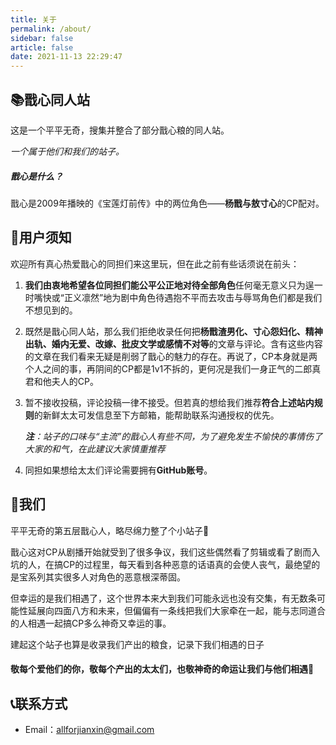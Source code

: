 ```yaml
---
title: 关于
permalink: /about/
sidebar: false
article: false
date: 2021-11-13 22:29:47
---
```


## 📚戬心同人站

这是一个平平无奇，搜集并整合了部分戬心粮的同人站。

*一个属于他们和我们的站子。*

##### 戬心是什么？

戬心是2009年播映的《宝莲灯前传》中的两位角色——**杨戬与敖寸心**的CP配对。

## 📜用户须知

欢迎所有真心热爱戬心的同担们来这里玩，但在此之前有些话须说在前头：

1. **我们由衷地希望各位同担们能公平公正地对待全部角色**任何毫无意义只为逞一时嘴快或“正义凛然”地为剧中角色待遇抱不平而去攻击与辱骂角色们都是我们不想见到的。

2. 既然是戬心同人站，那么我们拒绝收录任何把**杨戬渣男化、寸心怨妇化、精神出轨、婚内无爱、改嫁、批皮文学或感情不对等**的文章与评论。含有这些内容的文章在我们看来无疑是削弱了戬心的魅力的存在。再说了，CP本身就是两个人之间的事，再阴间的CP都是1v1不拆的，更何况是我们一身正气的二郎真君和他夫人的CP。

3. 暂不接收投稿，评论投稿一律不接受。但若真的想给我们推荐**符合上述站内规则**的新鲜太太可发信息至下方邮箱，能帮助联系沟通授权的优先。

   ***注**：站子的口味与“主流”的戬心人有些不同，为了避免发生不愉快的事情伤了大家的和气，在此建议大家慎重推荐*

4. 同担如果想给太太们评论需要拥有**GitHub账号**。

## 🍭我们

平平无奇的第五层戬心人，略尽绵力整了个小站子🚬

戬心这对CP从剧播开始就受到了很多争议，我们这些偶然看了剪辑或看了剧而入坑的人，在搞CP的过程里，每天看到各种恶意的话语真的会使人丧气，最绝望的是宝系列其实很多人对角色的恶意根深蒂固。

但幸运的是我们相遇了，这个世界本来大到我们可能永远也没有交集，有无数条可能性延展向四面八方和未来，但偏偏有一条线把我们大家牵在一起，能与志同道合的人相遇一起搞CP多么神奇又幸运的事。

建起这个站子也算是收录我们产出的粮食，记录下我们相遇的日子

#### 敬每个爱他们的你，敬每个产出的太太们，也敬神奇的命运让我们与他们相遇🍻

## 📞联系方式

- Email：[allforjianxin@gmail.com](mailto:allforjianxin@gmail.com)
